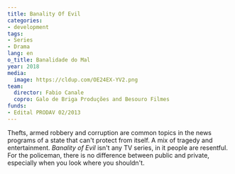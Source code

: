 ```yaml
---
title: Banality Of Evil
categories:
- development
tags:
- Series
- Drama
lang: en
o_title: Banalidade do Mal
year: 2018
media:
  image: https://cldup.com/OE24EX-YV2.png
team:
  director: Fabio Canale
  copro: Galo de Briga Produções and Besouro Filmes
funds:
- Edital PRODAV 02/2013
---
```


Thefts, armed robbery and corruption are common topics in the news programs of a state that can't protect from itself. A mix of tragedy and entertainment. _Banality of Evil_ isn't any TV series, in it people are resentful. For the policeman, there is no difference between public and private, especially when you look where you shouldn't.
